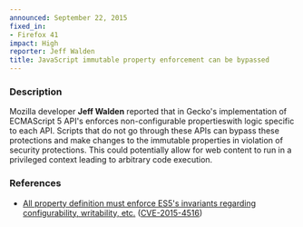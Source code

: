 ```yaml
---
announced: September 22, 2015
fixed_in:
- Firefox 41
impact: High
reporter: Jeff Walden
title: JavaScript immutable property enforcement can be bypassed
---
```


<h3>Description</h3>

<p>Mozilla developer <strong>Jeff Walden</strong> reported that in Gecko's implementation
of ECMAScript 5 API's enforces non-configurable propertieswith logic specific to each API.
Scripts that do not go through these APIs can bypass these protections and make changes to
the immutable properties in violation of security protections. This could potentially
allow for web content to run in a privileged context leading to arbitrary code execution. 

</p>

<h3>References</h3>

<ul>
  <li><a href="https://bugzilla.mozilla.org/show_bug.cgi?id=904886">
        All property definition must enforce ES5's invariants regarding configurability,
writability, etc.</a>
(<a href="http://cve.mitre.org/cgi-bin/cvename.cgi?name=CVE-2015-4516"
class="ex-ref">CVE-2015-4516</a>)</li>
</ul>



